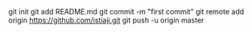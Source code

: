 git init
git add README.md
git commit -m "first commit"
git remote add origin https://github.com/istiaji.git
git push -u origin master
